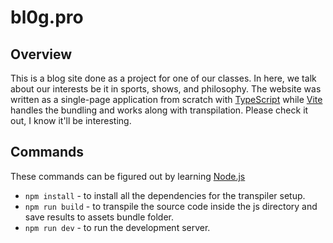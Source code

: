 # bl0g.pro
## Overview
This is a blog site done as a project for one of our classes. In here, we talk about our interests be it in sports, shows, and philosophy. The website was written as a single-page application from scratch with [TypeScript](https://www.typescriptlang.org/) while [Vite](https://vite.dev/) handles the bundling and works along with transpilation. Please check it out, I know it'll be interesting.

## Commands
These commands can be figured out by learning [Node.js](https://nodejs.org/)
- `npm install` - to install all the dependencies for the transpiler setup. 
- `npm run build` - to transpile the source code inside the js directory and save results to assets bundle folder.
- `npm run dev` - to run the development server.